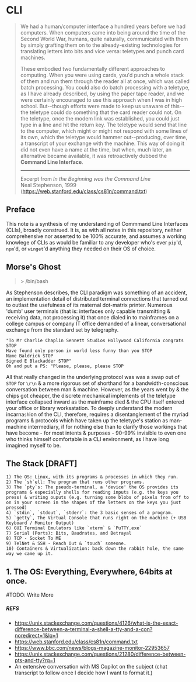 # CLI

> We had a human/computer interface a hundred years before we had computers. When computers came into being around the time of the Second World War, humans, quite naturally, communicated with them by simply grafting them on to the already-existing technologies for translating letters into bits and vice versa: teletypes and punch card machines.
>
> These embodied two fundamentally different approaches to computing. When you were using cards, you'd punch a whole stack of them and run them through the reader all at once, which was called batch processing. You could also do batch processing with a teletype, as I have already described, by using the paper tape reader, and we were certainly encouraged to use this approach when I was in high school. But--though efforts were made to keep us unaware of this--the teletype could do something that the card reader could not. On the teletype, once the modem link was established, you could just type in a line and hit the return key. The teletype would send that line to the computer, which might or might not respond with some lines of its own, which the teletype would hammer out--producing, over time, a transcript of your exchange with the machine. This way of doing it did not even have a name at the time, but when, much later, an alternative became available, it was retroactively dubbed the **Command Line Interface**.
> 
> ---
> Excerpt from  *In the Beginning was the Command Line*<br>
> Neal Stephenson, 1999 (https://web.stanford.edu/class/cs81n/command.txt)

## Preface
This note is a synthesis of my understanding of Commmand Line Interfaces (CLIs), broadly construed. It is, as with all notes in this repository, neither comprehensive nor asserted to be 100% accurate, and assumes a working knowlege of CLIs as would be familiar to any developer who's ever `pip`'d, `npm`'d, or `winget`'d anything they needed on their OS of choice.

## Morse's Ghost
> \> /bin/bash

As Stephenson describes, the CLI paradigm was something of an accident, an implementation detail of distributed terminal connections that turned out to outlast the usefulness of its maternal dot-matrix printer. Numerous 'dumb' user terminals (that is: interfaces only capable transmitting & receiving data, not processing it) that once dialed in to mainframes on a college campus or company IT office demanded of a linear, conversational exchange from the standard set by telegraphy.

```
"To Mr Charlie Chaplin Sennett Studios Hollywood California congrats STOP 
Have found only person in world less funny than you STOP 
Name Baldrick STOP 
Signed E Blackadder STOP" 
Oh and put a PS: "Please, please, please STOP
```

All that really changed in the underlying protocol was was a swap out of `STOP` for `\r\n` & a more rigorous set of shorthand for a bandwidth-conscious conversation between man & machine. However, as the years went by & the chips got cheaper, the discrete mechanical implements of the teletype interface collapsed inward as the mainframe died & the CPU itself entered your office or library worksatation. To deeply understand the modern incarna`sh`ion of the CLI, therefore, requires a disentanglement of the myriad programs & protocols which have taken up the teletype's station as man-machine intermediary, if for nothing else than to clarify those workings that have become - for most intents & purposes - 90-99% invisible to even one who thinks himself comfortable in a CLI environment, as I have long imagined myself to be. 


## The Stack [DRAFT]

    1) The OS: Linux, with its programs & processes in which they run.
    2) The `sh`ell: The program that runs other programs.
    3) The `pty`s: The pseudo-terminal, a 'device' the OS provides its programs & especially shells for reading inputs (e.g. the keys you press) & writing ouputs (e.g. turning some blobs of pixels from off to on in your screen in the shapes of the letters on the keys you just pressed)
    4) `stdin`, `stdout`, `stderr`: the 3 basic senses of a program.
    5) `getty`, The Virtual Console that runs right on the machine (+ USB Keyboard / Monitor Output)
    6) GUI Terminal Emulators like `xterm` & `PuTTY.exe`
    7) Serial (Ports): Bits, Baudrates, and Betrayal
    8) TCP - Socket To ME
    9) TelNet & SSH - Reach Out & `touch` someone.
    10) Containers & Virtualization: back down the rabbit hole, the same way we came up it.

## 1. The OS: Everything, Everywhere, 64bits at once.

#TODO: Write More

##### REFS
- https://unix.stackexchange.com/questions/4126/what-is-the-exact-difference-between-a-terminal-a-shell-a-tty-and-a-con?noredirect=1&lq=1
- https://web.stanford.edu/class/cs81n/command.txt
- https://www.bbc.com/news/blogs-magazine-monitor-22953657
- https://unix.stackexchange.com/questions/21280/difference-between-pts-and-tty?rq=1
- An extensive conversation with MS Copilot on the subject (chat transcript to follow once I decide how I want to format it.)